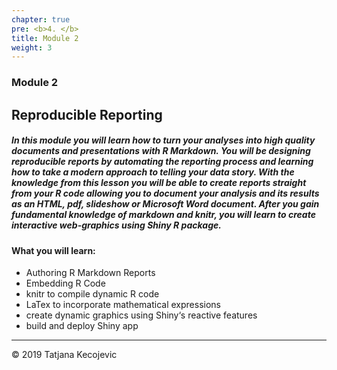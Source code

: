 ```yaml
---
chapter: true
pre: <b>4. </b>
title: Module 2
weight: 3
---
```


### Module 2

## Reproducible Reporting

##### In this module you will learn how to turn your analyses into high quality documents and presentations with R Markdown. You will be designing reproducible reports by automating the reporting process and learning how to take a modern approach to telling your data story. With the knowledge from this lesson you will be able to create reports straight from your R code allowing you to document your analysis and its results as an HTML, pdf, slideshow or Microsoft Word document. After you gain fundamental knowledge of markdown and knitr, you will learn to create interactive web-graphics using Shiny R package.


#### What you will learn:

*	Authoring R Markdown Reports
*	Embedding R Code
*	knitr to compile dynamic R code
*	LaTex to incorporate mathematical expressions
*	create dynamic graphics using Shiny‘s reactive features
* build and deploy Shiny app

-----------------------------
© 2019 Tatjana Kecojevic
